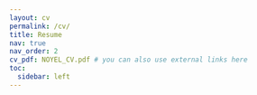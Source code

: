 ```yaml
---
layout: cv
permalink: /cv/
title: Resume
nav: true
nav_order: 2
cv_pdf: NOYEL_CV.pdf # you can also use external links here
toc:
  sidebar: left
---
```

